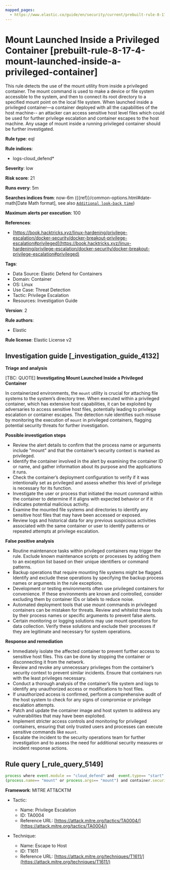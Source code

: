 ```yaml
---
mapped_pages:
  - https://www.elastic.co/guide/en/security/current/prebuilt-rule-8-17-4-mount-launched-inside-a-privileged-container.html
---
```


# Mount Launched Inside a Privileged Container [prebuilt-rule-8-17-4-mount-launched-inside-a-privileged-container]

This rule detects the use of the mount utility from inside a privileged container. The mount command is used to make a device or file system accessible to the system, and then to connect its root directory to a specified mount point on the local file system. When launched inside a privileged container—​a container deployed with all the capabilities of the host machine-- an attacker can access sensitive host level files which could be used for further privilege escalation and container escapes to the host machine. Any usage of mount inside a running privileged container should be further investigated.

**Rule type**: eql

**Rule indices**:

* logs-cloud_defend*

**Severity**: low

**Risk score**: 21

**Runs every**: 5m

**Searches indices from**: now-6m ({{ref}}/common-options.html#date-math[Date Math format], see also [`Additional look-back time`](docs-content://solutions/security/detect-and-alert/create-detection-rule.md#rule-schedule))

**Maximum alerts per execution**: 100

**References**:

* [https://book.hacktricks.xyz/linux-hardening/privilege-escalation/docker-security/docker-breakout-privilege-escalation#privileged](https://book.hacktricks.xyz/linux-hardening/privilege-escalation/docker-security/docker-breakout-privilege-escalation#privileged)

**Tags**:

* Data Source: Elastic Defend for Containers
* Domain: Container
* OS: Linux
* Use Case: Threat Detection
* Tactic: Privilege Escalation
* Resources: Investigation Guide

**Version**: 2

**Rule authors**:

* Elastic

**Rule license**: Elastic License v2

## Investigation guide [_investigation_guide_4132]

**Triage and analysis**

[TBC: QUOTE]
**Investigating Mount Launched Inside a Privileged Container**

In containerized environments, the `mount` utility is crucial for attaching file systems to the system’s directory tree. When executed within a privileged container, which has extensive host capabilities, it can be exploited by adversaries to access sensitive host files, potentially leading to privilege escalation or container escapes. The detection rule identifies such misuse by monitoring the execution of `mount` in privileged containers, flagging potential security threats for further investigation.

**Possible investigation steps**

* Review the alert details to confirm that the process name or arguments include "mount" and that the container’s security context is marked as privileged.
* Identify the container involved in the alert by examining the container ID or name, and gather information about its purpose and the applications it runs.
* Check the container’s deployment configuration to verify if it was intentionally set as privileged and assess whether this level of privilege is necessary for its function.
* Investigate the user or process that initiated the mount command within the container to determine if it aligns with expected behavior or if it indicates potential malicious activity.
* Examine the mounted file systems and directories to identify any sensitive host files that may have been accessed or exposed.
* Review logs and historical data for any previous suspicious activities associated with the same container or user to identify patterns or repeated attempts at privilege escalation.

**False positive analysis**

* Routine maintenance tasks within privileged containers may trigger the rule. Exclude known maintenance scripts or processes by adding them to an exception list based on their unique identifiers or command patterns.
* Backup operations that require mounting file systems might be flagged. Identify and exclude these operations by specifying the backup process names or arguments in the rule exceptions.
* Development or testing environments often use privileged containers for convenience. If these environments are known and controlled, consider excluding them by container IDs or labels to reduce noise.
* Automated deployment tools that use mount commands in privileged containers can be mistaken for threats. Review and whitelist these tools by their process names or specific arguments to prevent false alerts.
* Certain monitoring or logging solutions may use mount operations for data collection. Verify these solutions and exclude their processes if they are legitimate and necessary for system operations.

**Response and remediation**

* Immediately isolate the affected container to prevent further access to sensitive host files. This can be done by stopping the container or disconnecting it from the network.
* Review and revoke any unnecessary privileges from the container’s security context to prevent similar incidents. Ensure that containers run with the least privileges necessary.
* Conduct a thorough analysis of the container’s file system and logs to identify any unauthorized access or modifications to host files.
* If unauthorized access is confirmed, perform a comprehensive audit of the host system to check for any signs of compromise or privilege escalation attempts.
* Patch and update the container image and host system to address any vulnerabilities that may have been exploited.
* Implement stricter access controls and monitoring for privileged containers, ensuring that only trusted users and processes can execute sensitive commands like `mount`.
* Escalate the incident to the security operations team for further investigation and to assess the need for additional security measures or incident response actions.


## Rule query [_rule_query_5149]

```js
process where event.module == "cloud_defend" and  event.type== "start" and
(process.name== "mount" or process.args== "mount") and container.security_context.privileged == true
```

**Framework**: MITRE ATT&CKTM

* Tactic:

    * Name: Privilege Escalation
    * ID: TA0004
    * Reference URL: [https://attack.mitre.org/tactics/TA0004/](https://attack.mitre.org/tactics/TA0004/)

* Technique:

    * Name: Escape to Host
    * ID: T1611
    * Reference URL: [https://attack.mitre.org/techniques/T1611/](https://attack.mitre.org/techniques/T1611/)




